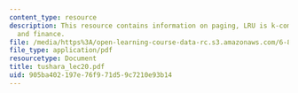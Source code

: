 ```yaml
---
content_type: resource
description: This resource contains information on paging, LRU is k-competitive ,
  and finance.
file: /media/https%3A/open-learning-course-data-rc.s3.amazonaws.com/6-854j-advanced-algorithms-fall-2005/905ba402197e76f971d59c7210e93b14_tushara_lec20.pdf
file_type: application/pdf
resourcetype: Document
title: tushara_lec20.pdf
uid: 905ba402-197e-76f9-71d5-9c7210e93b14
---
```

